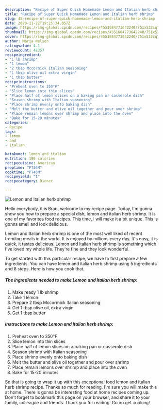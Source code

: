 ```yaml
---
description: "Recipe of Super Quick Homemade Lemon and Italian herb shrimp"
title: "Recipe of Super Quick Homemade Lemon and Italian herb shrimp"
slug: 45-recipe-of-super-quick-homemade-lemon-and-italian-herb-shrimp
date: 2020-11-22T19:25:34.057Z
image: https://img-global.cpcdn.com/recipes/4551684773642240/751x532cq70/lemon-and-italian-herb-shrimp-recipe-main-photo.jpg
thumbnail: https://img-global.cpcdn.com/recipes/4551684773642240/751x532cq70/lemon-and-italian-herb-shrimp-recipe-main-photo.jpg
cover: https://img-global.cpcdn.com/recipes/4551684773642240/751x532cq70/lemon-and-italian-herb-shrimp-recipe-main-photo.jpg
author: Maria Nelson
ratingvalue: 4.1
reviewcount: 48357
recipeingredient:
- "1 lb shrimp"
- "1 lemon"
- "2 tbsp Mccormick Italian seasoning"
- "1 tbsp olive oil extra virgin"
- "1 tbsp butter"
recipeinstructions:
- "Preheat oven to 350°F"
- "Slice lemon into thin slices"
- "Place half of lemon slices on a baking pan or casserole dish"
- "Season shrimp with Italian seasoning"
- "Place shrimp evenly onto baking dish"
- "Melt the butter and olive oil together and pour over shrimp"
- "Place remain lemons over shrimp and place into the oven"
- "Bake for 15-20 minutes"
categories:
- Recipe
tags:
- lemon
- and
- italian

katakunci: lemon and italian 
nutrition: 186 calories
recipecuisine: American
preptime: "PT36M"
cooktime: "PT46M"
recipeyield: "1"
recipecategory: Dinner

---
```



![Lemon and Italian herb shrimp](https://img-global.cpcdn.com/recipes/4551684773642240/751x532cq70/lemon-and-italian-herb-shrimp-recipe-main-photo.jpg)

Hello everybody, it is Brad, welcome to my recipe page. Today, I'm gonna show you how to prepare a special dish, lemon and italian herb shrimp. It is one of my favorites food recipes. This time, I will make it a bit unique. This is gonna smell and look delicious.



Lemon and Italian herb shrimp is one of the most well liked of recent trending meals in the world. It is enjoyed by millions every day. It's easy, it is quick, it tastes delicious. Lemon and Italian herb shrimp is something which I've loved my whole life. They're fine and they look wonderful.


To get started with this particular recipe, we have to first prepare a few ingredients. You can have lemon and italian herb shrimp using 5 ingredients and 8 steps. Here is how you cook that.

<!--inarticleads1-->

##### The ingredients needed to make Lemon and Italian herb shrimp:

1. Make ready 1 lb shrimp
1. Take 1 lemon
1. Prepare 2 tbsp Mccormick Italian seasoning
1. Get 1 tbsp olive oil, extra virgin
1. Get 1 tbsp butter




<!--inarticleads2-->

##### Instructions to make Lemon and Italian herb shrimp:

1. Preheat oven to 350°F
1. Slice lemon into thin slices
1. Place half of lemon slices on a baking pan or casserole dish
1. Season shrimp with Italian seasoning
1. Place shrimp evenly onto baking dish
1. Melt the butter and olive oil together and pour over shrimp
1. Place remain lemons over shrimp and place into the oven
1. Bake for 15-20 minutes




So that is going to wrap it up with this exceptional food lemon and italian herb shrimp recipe. Thanks so much for reading. I'm sure you will make this at home. There is gonna be interesting food at home recipes coming up. Don't forget to bookmark this page on your browser, and share it to your family, colleague and friends. Thank you for reading. Go on get cooking!
